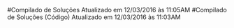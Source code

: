 #Compilado de Soluções
Atualizado em 12/03/2016 às 11:05AM
#Compilado de Soluções (Código)
Atualizado em 12/03/2016 às 11:03AM
